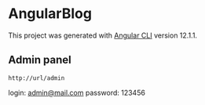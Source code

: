 # AngularBlog

This project was generated with [Angular CLI](https://github.com/angular/angular-cli) version 12.1.1.

## Admin panel

`http://url/admin`

login: admin@mail.com
password: 123456
